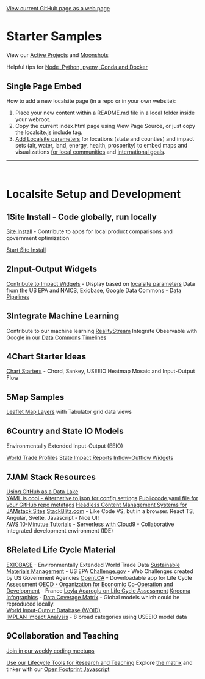 <div class="showGit">
<a href="https://model.earth/community/start/">View current GitHub page as a web page</a>
</div>

<h1 style="font-size:32px">Starter Samples</h1>

View our [Active Projects](../../projects) and [Moonshots](../../community/projects)

Helpful tips for [Node, Python, pyenv, Conda and Docker](https://model.earth/io/coders/python/)


## Single Page Embed

How to add a new localsite page (in a repo or in your own website):

1. Place your new content within a README.md file in a local folder inside your webroot. 
2. Copy the current index.html page using View Page Source, or just copy the localsite.js include tag.
3. [Add Localsite parameters](../) for locations (state and counties) and impact sets (air, water, land, energy, health, prosperity) to embed maps and visualizations [for local communities](/io/communities/) and [international goals](/data-commons/dist).

____
<br>

# Localsite Setup and Development

## <span class="num">1</span><span class="txt">Site Install - Code globally, run locally</span>

<a href="../../localsite/start/steps/">Site Install</a> - Contribute to apps for local product comparisons and government optimization
<!--
&bullet; <a href="/apps/">Our Apps Folder</a> - Customize JQuery pages
&bullet; <a href="../challenge/">Sustainable Communities Web Challenge</a><br>
&bullet; <a href="../challenge/how/">How to Create a Local Site Page</a><br>
--> 

<a href="../../localsite/start/steps/" class="btn btn-success">Start Site Install</a>


## <span class="num">2</span><span class="txt">Input-Output Widgets</span>
<a href="../../io/charts/">Contribute to Impact Widgets</a> - Display based on [localsite parameters](../) 
Data from the US EPA and NAICS, Exiobase, Google Data Commons - [Data Pipelines](/data-pipeline/)


## <span class="num">3</span><span class="txt">Integrate Machine Learning</span>
Contribute to our machine learning [RealityStream](../../RealityStream/)
Integrate Observable with Google in our <a href="/data-commons/docs/data/">Data Commons Timelines</a>

## <span class="num">4</span><span class="txt">Chart Starter Ideas</span>
[Chart Starters](../../community/start/charts) - Chord, Sankey, USEEIO Heatmap Mosaic and Input-Output Flow


## <span class="num">5</span><span class="txt">Map Samples</span>
[Leaflet Map Layers](../../community/start/maps#geoview=state&state=CA) with Tabulator grid data views

## <span class="num">6</span><span class="txt">Country and State IO Models</span>

Environmentally Extended Input-Output (EEIO)

[World Trade Profiles](../../profile/trade/)
[State Impact Reports](../../useeio.js/footprint/)
[Inflow-Outflow Widgets](../../io/charts)

<!--
[USEEIO Model Components](https://github.com/USEPA/useeior/blob/master/format_specs/Model.md) - RStudio


[USEEIO API](https://github.com/usepa/useeio_api/)
[USEEIO Python and R Examples](../../community/resources/useeio)

The API is NOT used directly for websites.
Instead, a static .json version of the API is loaded from files in [model.earth/io/build/api](https://github.com/ModelEarth/io/tree/main/build/api) and our [profile](http://model.earth/profile) repo.
-->

## <span class="num">7</span><span class="txt">JAM Stack Resources</span>

[Using GitHub as a Data Lake](https://dzone.com/articles/using-github-as-a-data-lake)  
[YAML is cool - Alternative to json for config settings](https://www.educative.io/blog/yaml-tutorial)
[Publiccode.yaml file for your GitHub repo metatags](https://github.com/publiccodeyml/publiccode.yml)
[Headless Content Management Systems for JAMstack Sites](https://jamstack.org/headless-cms/)
[StackBlitz.com](https://stackblitz.com/) - Like Code VS, but in a browser. React TS, Angular, Svelte, Javascript - Nice UI!  
[AWS 10-Minutue Tutorials](https://aws.amazon.com/getting-started/tutorials/?awsf.getting-started-content=use-case-tmt%23websites-apps) - [Serverless with Cloud9](https://aws.amazon.com/getting-started/tutorials/build-serverless-app-codestar-cloud9/?trk=gs_card) - Collaborative integrated development environment (IDE)

<!--
[Netlify Gatsby Starter](https://github.com/netlify-templates/gatsby-starter-netlify-cms) - [Gatsby](https://www.gatsbyjs.org/)    

**VueJS**  
[Element Table](https://element.bootstrap-table.com/examples/)  
[Build a Vue App with Google Firebase Authentication and Firestore Database](https://blog.bitsrc.io/build-a-vue-app-with-firebase-authentication-and-database-e7d6816f79af)  
[Frappe/ERPNext](https://frappe.io/frappejs/docs/client/index.md), 
[VuePress](https://vuepress.vuejs.org/), 
[Gridsome](https://gridsome.org/), 
[Nuxt](https://nuxtjs.org/).&nbsp;  

**Google Flutter**  
[Flutter - apps for mobile, web and desktop](https://flutter.dev/)  
[Flutter/Dart samples in HTML](https://gallery.flutter.dev/)
-->



## <span class="num">8</span><span class="txt">Related Life Cycle Material</span>

<!--
There is growing trend across industry to trace the entire supply chain. 
Responsible sourcing allows manufacturers to...
-->

[EXIOBASE](https://www.exiobase.eu/) - Environmentally Extended World Trade Data
[Sustainable Materials Management](https://www.epa.gov/smm) - US EPA
[Challenge.gov](https://www.challenge.gov) - Web Challenges created by US Government Agencies
[OpenLCA](https://www.openlca.org/) - Downloadable app for Life Cycle Assessment
[OECD - Organization for Economic Co-Operation and Development](https://www.oecd.org/sti/ind/measuring-trade-in-value-added.htm) - France
[Leyla Acaroglu on Life Cycle Assessment](https://medium.com/disruptive-design/a-guide-to-life-cycle-thinking-b762ab49bce3)
[Knoema Infographics](https://knoema.com/infographics) - [Data Coverage Matrix](https://knoema.com/atlas/matrix) - Global models which could be reproduced locally.  
[World Input-Output Database (WOID)](http://www.wiod.org/otherdb)  
[IMPLAN Impact Analysis](https://implanhelp.zendesk.com/hc/en-us/articles/360039284273-Environmental-Data) - 8 broad categories using USEEIO model data

## <span class="num">9</span><span class="txt">Collaboration and Teaching</span>

[Join in our weekly coding meetups](/io/coders/)


[Use our Lifecycle Tools for Research and Teaching](/io/learn/)
Explore [the matrix](/io/about/matrix/) and tinker with our [Open Footprint Javascript](/useeio.js/footprint/)

<!-- 
Expensive European Exiobase
https://simapro.com/products/exiobase-database/-->

<!-- GEOD - Global Economic Open Database  -->
<!--
[Recycling and Resource Recovery as a Tool for Regional Economic Development](https://www.epa.gov/smm/sustainable-materials-management-smm-web-academy-webinar-recycling-and-resource-recovery-tool) - Webinar: Nov 20, 2019, 1PM  
-->

<!--
USCSD Materials Marketplace - Seems to be members only. Wes has a contact that worked on it.
https://usbcsd.org/materials

Southern Regional Science Association
http://www.srsa.org/


https://joulebug.com/
-->


<!-- 

Create a Sankey chart with a return flow:
https://www.sciencedirect.com/science/article/pii/S0921344917301167
-->

